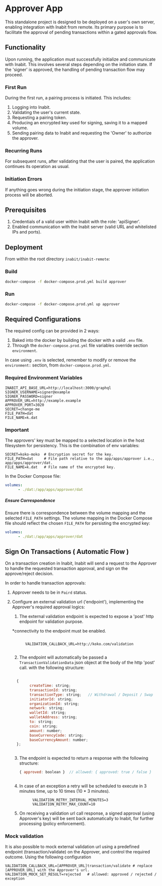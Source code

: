 # Approver App

This standalone project is designed to be deployed on a user's own server, enabling integration with Inabit from remote. Its primary purpose is to facilitate the approval of pending transactions within a gated approvals flow.

## Functionality

Upon running, the application must successfully initialize and communicate with Inabit. This involves several steps depending on the initiation state. If the 'signer' is approved, the handling of pending transaction flow may proceed.

### First Run

During the first run, a pairing process is initiated. This includes:

1. Logging into Inabit.
2. Validating the user's current state.
3. Requesting a pairing token.
4. Producing an encrypted key used for signing, saving it to a mapped volume.
5. Sending pairing data to Inabit and requesting the 'Owner' to authorize the approver.

### Recurring Runs

For subsequent runs, after validating that the user is paired, the application continues its operation as usual.

### Initiation Errors

If anything goes wrong during the initiation stage, the approver initiation process will be aborted.

## Prerequisites

1. Credentials of a valid user within Inabit with the role: 'apiSigner'.
2. Enabled communication with the Inabit server (valid URL and whitelisted IPs and ports).

## Deployment

From within the root directory `inabit/inabit-remote`:

 ### Build

```bash
docker-compose -f docker-compose.prod.yml build approver
```
 ### Run

```bash
docker-compose -f docker-compose.prod.yml up approver
```
## Required Configurations

The required config can be provided in 2 ways:

1. Baked into the docker by building the docker with a valid `.env` file.
2. Through the `docker-compose.prod.yml` file variables override section `environment`.

In case using `.env` is selected, remember to modify or remove the `environment:` section, from `docker-compose.prod.yml`.

### Required Environment Variables

```env
INABIT_API_BASE_URL=http://localhost:3000/graphql
SIGNER_USERNAME=signer@example
SIGNER_PASSWORD=signer
APPROVER_URL=http://example.example
APPROVER_PORT=3020
SECRET=change-me
FILE_PATH=dat
FILE_NAME=k.dat
```
### Important

The approvers' key must be mapped to a selected location in the host filesystem for persistency. This is the combination of env variables:

```env
SECRET=koko-moko  # Encryption secret for the key.
FILE_PATH=dat     # File path relative to the app/apps/approver i.e., app/apps/approver/dat.
FILE_NAME=k.dat   # File name of the encrypted key.
```
In the Docker Compose file:

```yaml
volumes:
      - ./dat:/app/apps/approver/dat
```

##### Ensure Correspondence

Ensure there is correspondence between the volume mapping and the selected `FILE_PATH` settings. The volume mapping in the Docker Compose file should reflect the chosen `FILE_PATH` for persisting the encrypted key:

```yaml
volumes:
      - ./dat:/app/apps/approver/dat
```

## Sign On Transactions ( Automatic Flow )

On a transaction creation in Inabit, 
Inabit will send a request to the Approver to handle the requested transaction approval, and sign on the approve/reject decision.

In order to handle transaction approvals: 

1. Approver needs to be in `Paird` status.
2. Configure an external validation url ('endpoint'), implementing the Approver's required approval logics:

   1.  The external validation endpoint is expected to expose a 'post' http endpoint for validation purpose. 
   
      *connectivity to the endpoint must be enabled.

      ```env
                 
            VALIDATION_CALLBACK_URL=http://koko.com/validation
            
      ```

   2. The endpoint will automatically be passed a `TransactionValidationData` json object at the body of the http 'post' call. 
 with the following structure:

    ```javascript
     
      {
            createTime: string;
            transactionId: string;
            transactionType: string;   // Withdrawal / Deposit / Swap
            initiatorId: string;
            organizationId: string;
            network: string;
            walletId: string;
            walletAddress: string;
            to: string;
            coin: string;
            amount: number;
            baseCurrencyCode: string;
            baseCurrencyAmount: number;
      };
      
    ```

   3. The endpoint is expected to return a response with the following structure:

      ```javascript
      { approved: boolean }  // allowed: { approved: true / false }
            
      ```
   4. In case of an exception a retry will be scheduled to execute in 3 minutes time, up to 10 times (10 * 3 minutes).

      ```env
            VALIDATION_RETRY_INTERVAL_MINUTES=3
            VALIDATION_RETRY_MAX_COUNT=10
      ```
   5. On receiving a validation url call response, a signed approval (using Approver's key) will be sent back automatically to Inabit, for further processing (policy enforcement).



### Mock validation

It is also possible to mock external validation url using a predefined endpoint (transaction/validate) on the Approver,
and control the required outcome.
Using the following configuration 
```env
VALIDATION_CALLBACK_URL=[APPROVER_URL]transaction/validate # replace [APPROVER_URL] with the Approver's url. 
VALIDATION_MOCK_SET_RESULT=rejected   # allowed: approved / rejected / exception
```